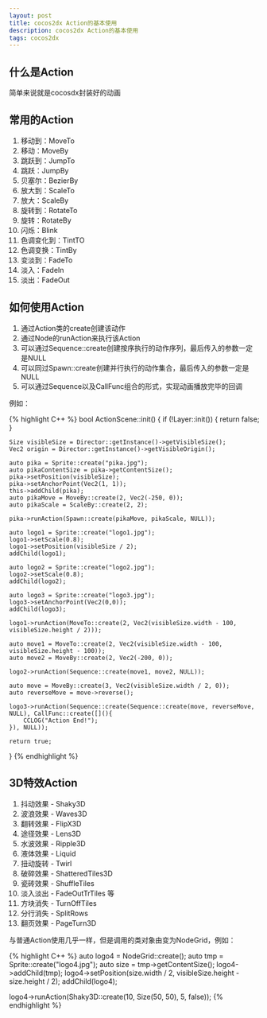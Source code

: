 ```yaml
---
layout: post
title: cocos2dx Action的基本使用
description: cocos2dx Action的基本使用
tags: cocos2dx
---
```


## 什么是Action
简单来说就是cocosdx封装好的动画

## 常用的Action

1. 移动到：MoveTo
2. 移动：MoveBy
3. 跳跃到：JumpTo
4. 跳跃：JumpBy
5. 贝塞尔：BezierBy
6. 放大到：ScaleTo
7. 放大：ScaleBy
8. 旋转到：RotateTo
9. 旋转：RotateBy
10. 闪烁：Blink
11. 色调变化到：TintTO
12. 色调变换：TintBy
13. 变淡到：FadeTo
14. 淡入：FadeIn
15. 淡出：FadeOut

## 如何使用Action

1. 通过Action类的create创建该动作
2. 通过Node的runAction来执行该Action
3. 可以通过Sequence::create创建按序执行的动作序列，最后传入的参数一定是NULL
4. 可以同过Spawn::create创建并行执行的动作集合，最后传入的参数一定是NULL
5. 可以通过Sequence以及CallFunc组合的形式，实现动画播放完毕的回调

例如：

{% highlight C++ %}
bool ActionScene::init() {
	if (!Layer::init()) {
		return false;
	}

	Size visibleSize = Director::getInstance()->getVisibleSize();
	Vec2 origin = Director::getInstance()->getVisibleOrigin();

	auto pika = Sprite::create("pika.jpg");
	auto pikaContentSize = pika->getContentSize();
	pika->setPosition(visibleSize);
	pika->setAnchorPoint(Vec2(1, 1));
	this->addChild(pika);
	auto pikaMove = MoveBy::create(2, Vec2(-250, 0));
	auto pikaScale = ScaleBy::create(2, 2);

	pika->runAction(Spawn::create(pikaMove, pikaScale, NULL));

	auto logo1 = Sprite::create("logo1.jpg");
	logo1->setScale(0.8);
	logo1->setPosition(visibleSize / 2);
	addChild(logo1);

	auto logo2 = Sprite::create("logo2.jpg");
	logo2->setScale(0.8);
	addChild(logo2);

	auto logo3 = Sprite::create("logo3.jpg");
	logo3->setAnchorPoint(Vec2(0,0));
	addChild(logo3);

	logo1->runAction(MoveTo::create(2, Vec2(visibleSize.width - 100, visibleSize.height / 2)));

	auto move1 = MoveTo::create(2, Vec2(visibleSize.width - 100, visibleSize.height - 100));
	auto move2 = MoveBy::create(2, Vec2(-200, 0));

	logo2->runAction(Sequence::create(move1, move2, NULL));

	auto move = MoveBy::create(3, Vec2(visibleSize.width / 2, 0));
	auto reverseMove = move->reverse();

	logo3->runAction(Sequence::create(Sequence::create(move, reverseMove, NULL), CallFunc::create([](){
		CCLOG("Action End!");
	}), NULL));

	return true;
}
{% endhighlight %}

## 3D特效Action

1. 抖动效果 - Shaky3D
2. 波浪效果 - Waves3D
3. 翻转效果 - FlipX3D
4. 途径效果 - Lens3D
5. 水波效果 - Ripple3D
6. 液体效果 - Liquid
7. 扭动旋转 - Twirl
8. 破碎效果 - ShatteredTiles3D
9. 瓷砖效果 - ShuffleTiles
10. 淡入淡出 - FadeOutTrTiles 等
11. 方块消失 - TurnOffTiles
12. 分行消失 - SplitRows
13. 翻页效果 - PageTurn3D

与普通Action使用几乎一样，但是调用的类对象由变为NodeGrid，例如：

{% highlight C++ %}
auto logo4 = NodeGrid::create();
auto tmp = Sprite::create("logo4.jpg");
auto size = tmp->getContentSize();
logo4->addChild(tmp);
logo4->setPosition(size.width / 2, visibleSize.height - size.height / 2);
addChild(logo4);

logo4->runAction(Shaky3D::create(10, Size(50, 50), 5, false));
{% endhighlight %}